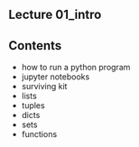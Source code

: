 ## Lecture 01_intro

## Contents
- how to run a python program
- jupyter notebooks
- surviving kit
- lists
- tuples
- dicts
- sets
- functions
